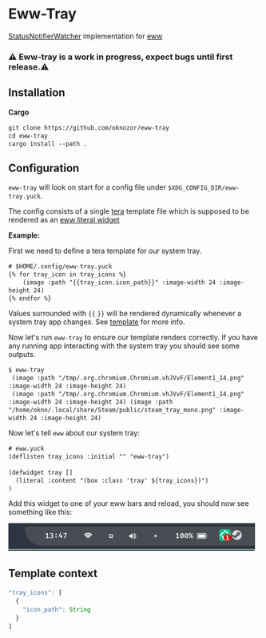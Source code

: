 # Eww-Tray
[StatusNotifierWatcher](https://www.freedesktop.org/wiki/Specifications/StatusNotifierItem/StatusNotifierWatcher/)
implementation for [eww](https://github.com/elkowar/eww)

### **⚠️ Eww-tray is a work in progress, expect bugs until first release.⚠️**

## Installation

**Cargo**

```shell
git clone https://github.com/oknozor/eww-tray
cd eww-tray
cargo install --path .
```

## Configuration

`eww-tray` will look on start for a config file under `$XDG_CONFIG_DIR/eww-tray.yuck`. 

The config consists of a single [tera](https://tera.netlify.app/) template file which is supposed to be rendered as an 
[eww literal widget](https://elkowar.github.io/eww/configuration.html#dynamically-generated-widgets-with-literal)

**Example:**

First we need to define a tera template for our system tray. 

```
# $HOME/.config/eww-tray.yuck
{% for tray_icon in tray_icons %}
    (image :path "{{tray_icon.icon_path}}" :image-width 24 :image-height 24)
{% endfor %}
```

Values surrounded with `{{` `}}` will be rendered dynamically whenever a system tray app changes. 
See [template](#template-context) for more info.

Now let's run `eww-tray` to ensure our template renders correctly. 
If you have any running app interacting with the system tray you should see some outputs.

```
$ eww-tray
 (image :path "/tmp/.org.chromium.Chromium.vhJVvF/Element1_14.png" :image-width 24 :image-height 24)
 (image :path "/tmp/.org.chromium.Chromium.vhJVvF/Element1_14.png" :image-width 24 :image-height 24) (image :path "/home/okno/.local/share/Steam/public/steam_tray_mono.png" :image-width 24 :image-height 24)
```

Now let's tell `eww` about our system tray:
```
# eww.yuck
(deflisten tray_icons :initial "" "eww-tray")

(defwidget tray []
  (literal :content "(box :class 'tray' ${tray_icons})")
)
```

Add this widget to one of your eww bars and reload, you should now see something like this: 

![screenshot](docs/screenshot.png)

## Template context

```js
"tray_icons": [
  {
    "icon_path": String
  }   
]
```
